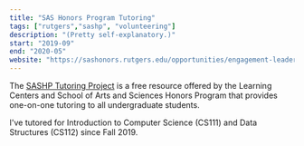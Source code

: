 ```yaml
---
title: "SAS Honors Program Tutoring"
tags: ["rutgers","sashp", "volunteering"]
description: "(Pretty self-explanatory.)"
start: "2019-09"
end: "2020-05"
website: "https://sashonors.rutgers.edu/opportunities/engagement-leadership/tutoring-project"
---
```


The <a href="https://sashonors.rutgers.edu/opportunities/engagement-leadership/tutoring-project"> SASHP Tutoring Project</a> is a free resource offered by the Learning Centers and School of Arts and Sciences Honors Program that provides one-on-one tutoring to all undergraduate students.

I've tutored for Introduction to Computer Science (CS111) and Data Structures (CS112) since Fall 2019.
